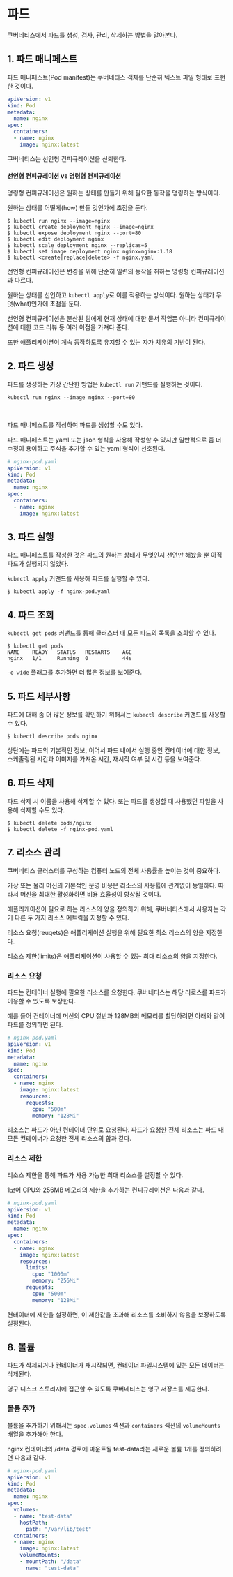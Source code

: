 # 파드

쿠버네티스에서 파드를 생성, 검사, 관리, 삭제하는 방법을 알아본다.

## 1. 파드 매니페스트

파드 매니페스트(Pod manifest)는 쿠버네티스 객체를 단순히 텍스트 파일 형태로 표현한 것이다.

```yaml
apiVersion: v1
kind: Pod
metadata:
  name: nginx
spec:
  containers:
  - name: nginx
    image: nginx:latest
```

쿠버네티스는 선언형 컨피규레이션을 신뢰한다.

#### 선언형 컨피규레이션 vs 명령형 컨피규레이션

명령형 컨피규레이션은 원하는 상태를 만들기 위해 필요한 동작을 명령하는 방식이다.

원하는 상태를 어떻게(how) 만들 것인가에 초점을 둔다.

```
$ kubectl run nginx --image=nginx
$ kubectl create deployment nginx --image=nginx
$ kubectl expose deployment nginx --port=80
$ kubectl edit deployment nginx
$ kubectl scale deployment nginx --replicas=5
$ kubectl set image deployment nginx nginx=nginx:1.18
$ kubectl <create|replace|delete> -f nginx.yaml
```

선언형 컨피규레이션은 변경을 위해 단순히 일련의 동작을 취하는 명령형 컨피규레이션과 다르다.

원하는 상태를 선언하고 `kubectl apply`로 이를 적용하는 방식이다. 원하는 상태가 무엇(what)인가에 초점을 둔다.

선언형 컨피규레이션은 분산된 팀에게 현재 상태에 대한 문서 작업뿐 아니라 컨피규레이션에 대한 코드 리뷰 등 여러 이점을 가져다 준다.

또한 애플리케이션이 계속 동작하도록 유지할 수 있는 자가 치유의 기반이 된다.

## 2. 파드 생성

파드를 생성하는 가장 간단한 방법은 `kubectl run` 커맨드를 실행하는 것이다.

```
kubectl run nginx --image nginx --port=80
```

<br>

파드 매니페스트를 작성하여 파드를 생성할 수도 있다.

파드 매니페스트는 yaml 또는 json 형식을 사용해 작성할 수 있지만 일반적으로 좀 더 수정이 용이하고 주석을 추가할 수 있는 yaml 형식이 선호된다.

```yaml
# nginx-pod.yaml
apiVersion: v1
kind: Pod
metadata:
  name: nginx
spec:
  containers:
  - name: nginx
    image: nginx:latest
```

## 3. 파드 실행

파드 매니페스트를 작성한 것은 파드의 원하는 상태가 무엇인지 선언만 해놨을 뿐 아직 파드가 실행되지 않았다.

`kubectl apply` 커맨드를 사용해 파드를 실행할 수 있다.

```
$ kubectl apply -f nginx-pod.yaml
```

## 4. 파드 조회

`kubectl get pods` 커맨드를 통해 클러스터 내 모든 파드의 목록을 조회할 수 있다.

```
$ kubectl get pods
NAME    READY   STATUS   RESTARTS    AGE
nginx   1/1     Running  0           44s
```

`-o wide` 플래그를 추가하면 더 많은 정보를 보여준다.

## 5. 파드 세부사항

파드에 대해 좀 더 많은 정보를 확인하기 위해서는 `kubectl describe` 커맨드를 사용할 수 있다.

```
$ kubectl describe pods nginx
```

상단에는 파드의 기본적인 정보, 이어서 파드 내에서 실행 중인 컨테이너에 대한 정보, 스케줄링된 시간과 이미지를 가져온 시간, 재시작 여부 및 시간 등을 보여준다.

## 6. 파드 삭제

파드 삭제 시 이름을 사용해 삭제할 수 있다. 또는 파드를 생성할 때 사용했던 파일을 사용해 삭제할 수도 있다.

```
$ kubectl delete pods/nginx
$ kubectl delete -f nginx-pod.yaml
```

## 7. 리소스 관리

쿠버네티스 클러스터를 구성하는 컴퓨터 노드의 전체 사용률을 높이는 것이 중요하다.

가상 또는 물리 머신의 기본적인 운영 비용은 리소스의 사용률에 관계없이 동일하다. 따라서 머신을 최대한 활성화하면 비용 효율성이 향상될 것이다.

애플리케이션이 필요로 하는 리소스의 양을 정의하기 위해, 쿠버네티스에서 사용자는 각기 다른 두 가지 리소스 메트릭을 지정할 수 있다.

리소스 요청(reuqets)은 애플리케이션 실행을 위해 필요한 최소 리소스의 양을 지정한다.

리소스 제한(limits)은 애플리케이션이 사용할 수 있는 최대 리소스의 양을 지정한다.

### 리소스 요청

파드는 컨테이너 실행에 필요한 리소스를 요청한다. 쿠버네티스는 해당 리로스를 파드가 이용할 수 있도록 보장한다.

예를 들어 컨테이너에 머신의 CPU 절반과 128MB의 메모리를 할당하려면 아래와 같이 파드를 정의하면 된다.

```yaml
# nginx-pod.yaml
apiVersion: v1
kind: Pod
metadata:
  name: nginx
spec:
  containers:
  - name: nginx
    image: nginx:latest
    resources:
      requests:
        cpu: "500m"
        memory: "128Mi"
```

리소스는 파드가 아닌 컨테이너 단위로 요청된다. 파드가 요청한 전체 리소스는 파드 내 모든 컨테이너가 요청한 전체 리소스의 합과 같다.

### 리소스 제한

리소스 제한을 통해 파드가 사용 가능한 최대 리소스를 설정할 수 있다.

1코어 CPU와 256MB 메모리의 제한을 추가하는 컨피규레이션은 다음과 같다.

```yaml
# nginx-pod.yaml
apiVersion: v1
kind: Pod
metadata:
  name: nginx
spec:
  containers:
  - name: nginx
    image: nginx:latest
    resources:
      limits:
        cpu: "1000m"
        memory: "256Mi"
      requests:
        cpu: "500m"
        memory: "128Mi"
```

컨테이너에 제한을 설정하면, 이 제한값을 초과해 리소스를 소비하지 않음을 보장하도록 설정된다.

## 8. 볼륨

파드가 삭제되거나 컨테이너가 재시작되면, 컨테이너 파일시스템에 있는 모든 데이터는 삭제된다.

영구 디스크 스토리지에 접근할 수 있도록 쿠버네티스는 영구 저장소를 제공한다.

### 볼륨 추가

볼륨을 추가하기 위해서는 `spec.volumes` 섹션과 `containers` 섹션의 `volumeMounts` 배열을 추가해야 한다.

nginx 컨테이너의 /data 경로에 마운트될 test-data라는 새로운 볼륨 1개를 정의하려면 다음과 같다.

```yaml
# nginx-pod.yaml
apiVersion: v1
kind: Pod
metadata:
  name: nginx
spec:
  volumes:
  - name: "test-data"
    hostPath:
      path: "/var/lib/test"
  containers:
  - name: nginx
    image: nginx:latest
    volumeMounts:
    - mountPath: "/data"
      name: "test-data"
```
